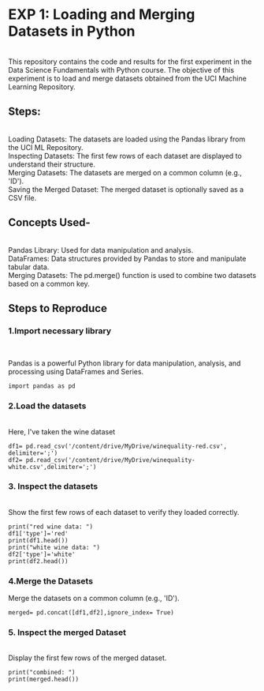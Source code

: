 # EXP 1: Loading and Merging Datasets in Python
<br>
This repository contains the code and results for the first experiment in the Data Science Fundamentals with Python course. The objective of this experiment is to load and merge datasets obtained from the UCI Machine Learning Repository.



## Steps:

<br>
Loading Datasets: The datasets are loaded using the Pandas library from the UCI ML Repository.
<br>
Inspecting Datasets: The first few rows of each dataset are displayed to understand their structure.
<br>
Merging Datasets: The datasets are merged on a common column (e.g., 'ID').
<br>
Saving the Merged Dataset: The merged dataset is optionally saved as a CSV file.


## Concepts Used-
<br>
Pandas Library: Used for data manipulation and analysis.
  <br>
DataFrames: Data structures provided by Pandas to store and manipulate tabular data.
<br>
Merging Datasets: The pd.merge() function is used to combine two datasets based on a common key.


## Steps to Reproduce

###  1.Import necessary library
<br>

Pandas is a powerful Python library for data manipulation, analysis, and processing using DataFrames and Series.
```
import pandas as pd
```
###  2.Load the datasets 
<br>
Here, I've taken the wine dataset  

```
df1= pd.read_csv('/content/drive/MyDrive/winequality-red.csv', delimiter=';')
df2= pd.read_csv('/content/drive/MyDrive/winequality-white.csv',delimiter=';')
```

### 3. Inspect the datasets 
<br>
Show the first few rows of each dataset to verify they loaded correctly.

```
print("red wine data: ")
df1['type']='red'
print(df1.head())
print("white wine data: ")
df2['type']='white'
print(df2.head())
```

### 4.Merge the Datasets
Merge the datasets on a common column (e.g., 'ID').
```
merged= pd.concat([df1,df2],ignore_index= True)
```
### 5. Inspect the merged Dataset
<br>
Display the first few rows of the merged dataset.

```
print("combined: ")
print(merged.head())
```
